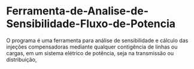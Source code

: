 # Ferramenta-de-Analise-de-Sensibilidade-Fluxo-de-Potencia
O programa é uma ferramenta para análise de sensibilidade e cálculo das injeções compensadoras mediante qualquer contigência de linhas ou cargas, em um sistema elétrico de potência, seja na transmissão ou distribuição,

